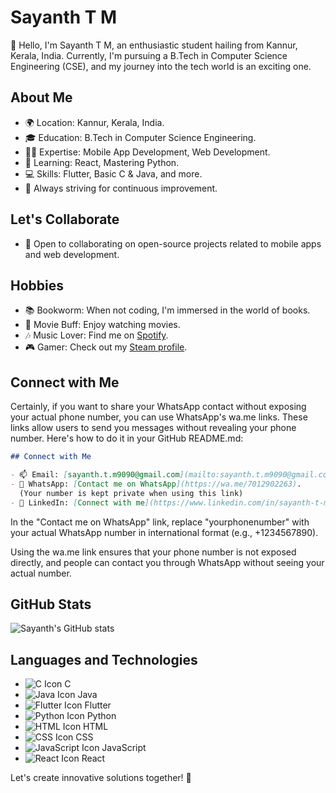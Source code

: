 # Sayanth T M 

👋 Hello, I'm Sayanth T M, an enthusiastic student hailing from Kannur, Kerala, India. Currently, I'm pursuing a B.Tech in Computer Science Engineering (CSE), and my journey into the tech world is an exciting one.

## About Me

- 🌍 Location: Kannur, Kerala, India.
- 🎓 Education: B.Tech in Computer Science Engineering.
- 👨‍💻 Expertise: Mobile App Development, Web Development.
- 🌱 Learning: React, Mastering Python.
- 💻 Skills: Flutter, Basic C & Java, and more.
- 🚀 Always striving for continuous improvement.

## Let's Collaborate

- 💞️ Open to collaborating on open-source projects related to mobile apps and web development.

## Hobbies

- 📚 Bookworm: When not coding, I'm immersed in the world of books.
- 🎥 Movie Buff: Enjoy watching movies.
- 🎶 Music Lover: Find me on [Spotify](https://open.spotify.com/user/200iwi2ev4ilm139cwlqja6ns).
- 🎮 Gamer: Check out my [Steam profile](https://steamcommunity.com/profiles/76561199091464283/).

## Connect with Me

Certainly, if you want to share your WhatsApp contact without exposing your actual phone number, you can use WhatsApp's wa.me links. These links allow users to send you messages without revealing your phone number. Here's how to do it in your GitHub README.md:

```markdown
## Connect with Me

- 📫 Email: [sayanth.t.m9090@gmail.com](mailto:sayanth.t.m9090@gmail.com).
- 📱 WhatsApp: [Contact me on WhatsApp](https://wa.me/7012902263).
  (Your number is kept private when using this link)
- 🔗 LinkedIn: [Connect with me](https://www.linkedin.com/in/sayanth-t-m-889759218/).
```

In the "Contact me on WhatsApp" link, replace "yourphonenumber" with your actual WhatsApp number in international format (e.g., +1234567890).

Using the wa.me link ensures that your phone number is not exposed directly, and people can contact you through WhatsApp without seeing your actual number.
## GitHub Stats

![Sayanth's GitHub stats](https://github-readme-stats.vercel.app/api?username=sayanth-t-m&show_icons=true&theme=algolia)

## Languages and Technologies

- ![C Icon](https://img.icons8.com/color/48/000000/c-programming.png) C
- ![Java Icon](https://img.icons8.com/color/48/000000/java-coffee-cup-logo.png) Java
- ![Flutter Icon](https://img.icons8.com/color/48/000000/flutter.png) Flutter
- ![Python Icon](https://img.icons8.com/color/48/000000/python.png) Python
- ![HTML Icon](https://img.icons8.com/color/48/000000/html-5.png) HTML
- ![CSS Icon](https://img.icons8.com/color/48/000000/css3.png) CSS
- ![JavaScript Icon](https://img.icons8.com/color/48/000000/javascript.png) JavaScript
- ![React Icon](https://img.icons8.com/color/48/000000/react-native.png) React

Let's create innovative solutions together! 🚀
